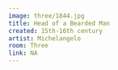 ```yaml
---
image: three/1844.jpg
title: Head of a Bearded Man
created: 15th-16th century
artist: Michelangelo
room: Three
link: NA
---
```



